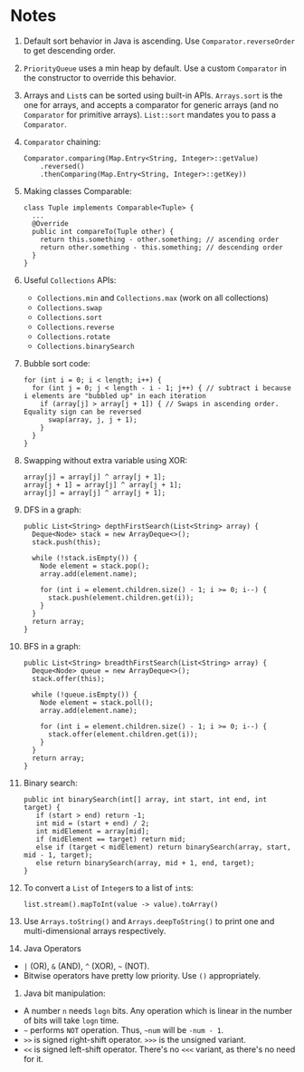 # Notes

1. Default sort behavior in Java is ascending. Use `Comparator.reverseOrder` to get descending order.
 
1. `PriorityQueue` uses a min heap by default. Use a custom `Comparator` in the constructor to override this behavior.

1. Arrays and `List`s can be sorted using built-in APIs.
`Arrays.sort` is the one for arrays, and accepts a comparator for generic arrays (and no `Comparator` for primitive arrays).
`List::sort` mandates you to pass a `Comparator`.

1. `Comparator` chaining:
    ```
    Comparator.comparing(Map.Entry<String, Integer>::getValue)
        .reversed()
        .thenComparing(Map.Entry<String, Integer>::getKey))
    ```

1. Making classes Comparable:
    ```
    class Tuple implements Comparable<Tuple> {
      ...
      @Override
      public int compareTo(Tuple other) {
        return this.something - other.something; // ascending order
        return other.something - this.something; // descending order
      }
    }
    ```

1. Useful `Collections` APIs:
    - `Collections.min` and `Collections.max` (work on all collections)
    - `Collections.swap`
    - `Collections.sort`
    - `Collections.reverse`
    - `Collections.rotate`
    - `Collections.binarySearch`

1. Bubble sort code:
    ```
    for (int i = 0; i < length; i++) {
      for (int j = 0; j < length - i - 1; j++) { // subtract i because i elements are "bubbled up" in each iteration
        if (array[j] > array[j + 1]) { // Swaps in ascending order. Equality sign can be reversed
          swap(array, j, j + 1);
        }
      }
    }
    ```

1. Swapping without extra variable using XOR:
    ```
    array[j] = array[j] ^ array[j + 1];
    array[j + 1] = array[j] ^ array[j + 1];
    array[j] = array[j] ^ array[j + 1];
    ```

1. DFS in a graph:
   ```
   public List<String> depthFirstSearch(List<String> array) {	
     Deque<Node> stack = new ArrayDeque<>();
     stack.push(this);

     while (!stack.isEmpty()) {
       Node element = stack.pop();
       array.add(element.name);

       for (int i = element.children.size() - 1; i >= 0; i--) {
         stack.push(element.children.get(i));
       }
     }
     return array;
   }
   ```

1. BFS in a graph:
   ```
   public List<String> breadthFirstSearch(List<String> array) {	
     Deque<Node> queue = new ArrayDeque<>();
     stack.offer(this);

     while (!queue.isEmpty()) {
       Node element = stack.poll();
       array.add(element.name);

       for (int i = element.children.size() - 1; i >= 0; i--) {
         stack.offer(element.children.get(i));
       }
     }
     return array;
   }
   ```
   
1. Binary search:
   ```
   public int binarySearch(int[] array, int start, int end, int target) {
      if (start > end) return -1;
      int mid = (start + end) / 2;
      int midElement = array[mid];
      if (midElement == target) return mid;
      else if (target < midElement) return binarySearch(array, start, mid - 1, target);
      else return binarySearch(array, mid + 1, end, target);
   }
   ```

1. To convert a `List` of `Integer`s to a list of `int`s:
   ```
   list.stream().mapToInt(value -> value).toArray() 
   ``` 
   
1. Use `Arrays.toString()` and `Arrays.deepToString()` to print one and multi-dimensional arrays respectively.

1. Java Operators
- `|` (OR), `&` (AND), `^` (XOR), `~` (NOT).
- Bitwise operators have pretty low priority. Use `()` appropriately.

1. Java bit manipulation:
- A number `n` needs `logn` bits. Any operation which is linear in the number of bits will take `logn` time.
- `~` performs `NOT` operation. Thus, `~num` will be `-num - 1`.
- `>>` is signed right-shift operator. `>>>` is the unsigned variant.
- `<<` is signed left-shift operator. There's no `<<<` variant, as there's no need for it.
